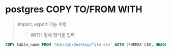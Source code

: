 # postgres COPY TO/FROM WITH

> import, export 기능 수행
>
> > WITH 절에 형식을 입력

```sql
COPY table_name FROM 'User/sb/Desktop/file.csv' WITH (FORMAT CSV, HEADER)
```
